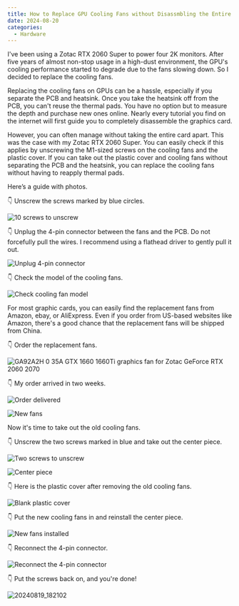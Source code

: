 ```yaml
---
title: How to Replace GPU Cooling Fans without Disassmbling the Entire Card
date: 2024-08-20
categories:
  - Hardware
---
```


I've been using a Zotac RTX 2060 Super to power four 2K monitors. After five years of almost non-stop usage in a high-dust environment, the GPU's cooling performance started to degrade due to the fans slowing down. So I decided to replace the cooling fans.

Replacing the cooling fans on GPUs can be a hassle, especially if you separate the PCB and heatsink. Once you take the heatsink off from the PCB, you can't reuse the thermal pads. You have no option but to measure the depth and purchase new ones online. Nearly every tutorial you find on the internet will first guide you to completely disassemble the graphics card.

However, you can often manage without taking the entire card apart. This was the case with my Zotac RTX 2060 Super. You can easily check if this applies by unscrewing the M1-sized screws on the cooling fans and the plastic cover. If you can take out the plastic cover and cooling fans without separating the PCB and the heatsink, you can replace the cooling fans without having to reapply thermal pads.

Here’s a guide with photos.

👇 Unscrew the screws marked by blue circles.

![10 screws to unscrew](https://github.com/user-attachments/assets/a7a0821c-5862-41fb-9a78-c609a4ef5716)

👇 Unplug the 4-pin connector between the fans and the PCB. Do not forcefully pull the wires. I recommend using a flathead driver to gently pull it out.

![Unplug 4-pin connector](https://github.com/user-attachments/assets/7efbca83-1add-461e-bc54-79333d70752d)

👇 Check the model of the cooling fans.

![Check cooling fan model](https://github.com/user-attachments/assets/4b4fff4a-7e54-4346-a71f-13f84c65b44d)

For most graphic cards, you can easily find the replacement fans from Amazon, ebay, or AliExpress. Even if you order from US-based websites like Amazon, there's a good chance that the replacement fans will be shipped from China.

👇 Order the replacement fans.

![GA92A2H 0 35A GTX 1660 1660Ti graphics fan for Zotac GeForce RTX 2060 2070 ](https://github.com/user-attachments/assets/fb46f4a9-7e16-4036-9132-c255cd8ce067)


👇 My order arrived in two weeks.

![Order delivered](https://github.com/user-attachments/assets/871881fa-a597-4dd9-9035-8bc5764da615)

![New fans](https://github.com/user-attachments/assets/c5af0298-0f61-4177-af3c-ff85fe90ba56)

Now it's time to take out the old cooling fans.

👇 Unscrew the two screws marked in blue and take out the center piece. 

![Two screws to unscrew](https://github.com/user-attachments/assets/77d19fe4-5ab6-4af4-9524-6189a24fad82)

![Center piece](https://github.com/user-attachments/assets/2571da8c-3773-4c15-8373-f0a5bd643ea5)

👇 Here is the plastic cover after removing the old cooling fans.

![Blank plastic cover](https://github.com/user-attachments/assets/86328b1e-9173-49d0-870e-3448427c79c3)

👇 Put the new cooling fans in and reinstall the center piece.

![New fans installed](https://github.com/user-attachments/assets/56c510d5-c3b7-4dd9-bb4b-f081234ee088)

👇 Reconnect the 4-pin connector.

![Reconnect the 4-pin connector](https://github.com/user-attachments/assets/0828410d-ef9d-4847-b923-117b44666362)

👇 Put the screws back on, and you're done!

![20240819_182102](https://github.com/user-attachments/assets/f3c88f38-c516-473b-8162-79ee13b92f3a)
